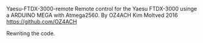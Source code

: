 Yaesu-FTDX-3000-remote
Remote control for the Yaesu FTDX-3000 usinge a ARDUINO MEGA with Atmega2560.
By OZ4ACH Kim Moltved 2016
https://github.com/OZ4ACH

Rewriting the code.